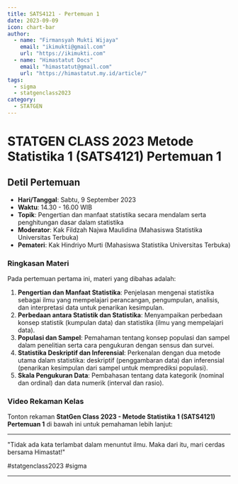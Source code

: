 ```yaml
--- 
title: SATS4121 - Pertemuan 1
date: 2023-09-09
icon: chart-bar
author:
  - name: "Firmansyah Mukti Wijaya"
    email: "ikimukti@gmail.com"
    url: "https://ikimukti.com"
  - name: "Himastatut Docs"
    email: "himastatut@gmail.com"
    url: "https://himastatut.my.id/article/"
tags:
  - sigma
  - statgenclass2023
category: 
  - STATGEN
--- 
```


# STATGEN CLASS 2023 Metode Statistika 1 (SATS4121) Pertemuan 1

## Detil Pertemuan

- **Hari/Tanggal**: Sabtu, 9 September 2023
- **Waktu**: 14.30 - 16.00 WIB
- **Topik**: Pengertian dan manfaat statistika secara mendalam serta penghitungan dasar dalam statistika
- **Moderator**: Kak Fildzah Najwa Maulidina (Mahasiswa Statistika Universitas Terbuka)
- **Pemateri**: Kak Hindriyo Murti (Mahasiswa Statistika Universitas Terbuka)

### Ringkasan Materi
Pada pertemuan pertama ini, materi yang dibahas adalah:
1. **Pengertian dan Manfaat Statistika**: Penjelasan mengenai statistika sebagai ilmu yang mempelajari perancangan, pengumpulan, analisis, dan interpretasi data untuk penarikan kesimpulan.
2. **Perbedaan antara Statistik dan Statistika**: Menyampaikan perbedaan konsep statistik (kumpulan data) dan statistika (ilmu yang mempelajari data).
3. **Populasi dan Sampel**: Pemahaman tentang konsep populasi dan sampel dalam penelitian serta cara pengukuran dengan sensus dan survei.
4. **Statistika Deskriptif dan Inferensial**: Perkenalan dengan dua metode utama dalam statistika: deskriptif (penggambaran data) dan inferensial (penarikan kesimpulan dari sampel untuk memprediksi populasi).
5. **Skala Pengukuran Data**: Pembahasan tentang data kategorik (nominal dan ordinal) dan data numerik (interval dan rasio).

### Video Rekaman Kelas
Tonton rekaman **StatGen Class 2023 - Metode Statistika 1 (SATS4121) Pertemuan 1** di bawah ini untuk pemahaman lebih lanjut:

<VidStack
  src="youtube/5dKB2BgaNg4"
  title="StatGen Class 2023 - Metode Statistik 1 (SATS4121) Pertemuan 1"
/>

--- 

"Tidak ada kata terlambat dalam menuntut ilmu. Maka dari itu, mari cerdas bersama Himastat!"

#statgenclass2023 #sigma

--- 


<GitContributors />
<GitChangelog />
